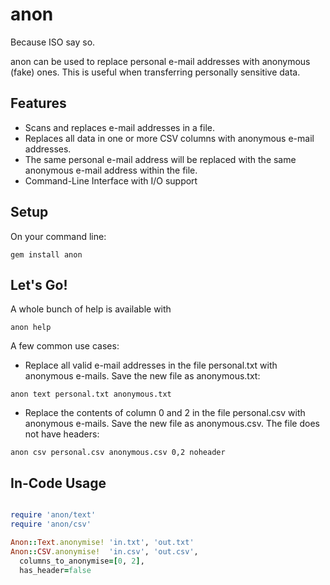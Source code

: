 # anon

Because ISO say so.

anon can be used to replace personal e-mail addresses with anonymous (fake) ones. This is useful when transferring personally sensitive data.

## Features

- Scans and replaces e-mail addresses in a file.
- Replaces all data in one or more CSV columns with anonymous e-mail addresses.
- The same personal e-mail address will be replaced with the same anonymous e-mail address within the file.
- Command-Line Interface with I/O support

## Setup

On your command line:
```
gem install anon
```

## Let's Go!

A whole bunch of help is available with

```
anon help
```

A few common use cases:

* Replace all valid e-mail addresses in the file personal.txt with anonymous e-mails. Save the new file as anonymous.txt:
```
anon text personal.txt anonymous.txt
```

* Replace the contents of column 0 and 2 in the file personal.csv with anonymous e-mails. Save the new file as anonymous.csv. The file does not have headers:
```
anon csv personal.csv anonymous.csv 0,2 noheader
```

## In-Code Usage

```ruby

require 'anon/text'
require 'anon/csv'

Anon::Text.anonymise! 'in.txt', 'out.txt'
Anon::CSV.anonymise!  'in.csv', 'out.csv', 
  columns_to_anonymise=[0, 2], 
  has_header=false

```
